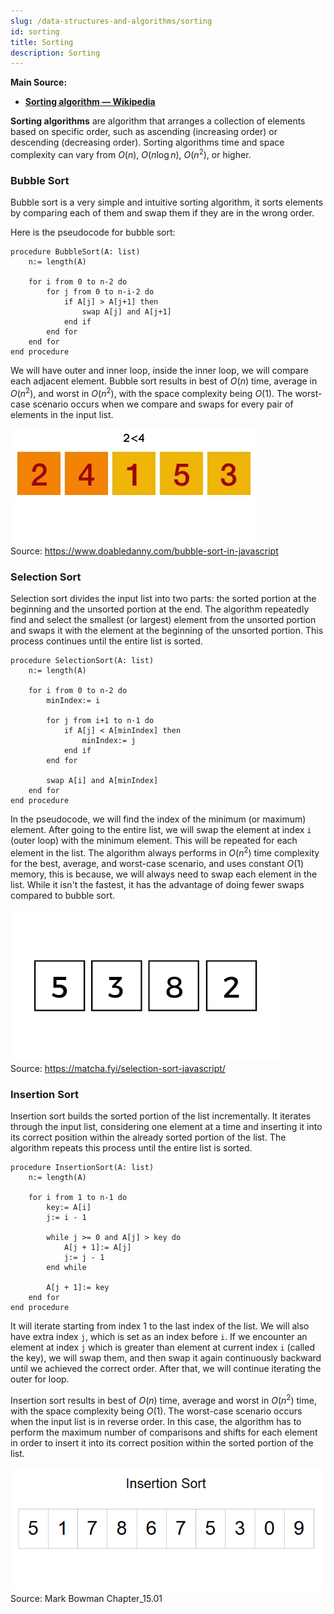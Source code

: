 ```yaml
---
slug: /data-structures-and-algorithms/sorting
id: sorting
title: Sorting
description: Sorting
---
```


**Main Source:**

- **[Sorting algorithm — Wikipedia](https://en.wikipedia.org/wiki/Sorting_algorithm)**

**Sorting algorithms** are algorithm that arranges a collection of elements based on specific order, such as ascending (increasing order) or descending (decreasing order). Sorting algorithms time and space complexity can vary from $O(n)$, $O(n \log n)$, $O(n^2)$, or higher.

### Bubble Sort

Bubble sort is a very simple and intuitive sorting algorithm, it sorts elements by comparing each of them and swap them if they are in the wrong order.

Here is the pseudocode for bubble sort:

```
procedure BubbleSort(A: list)
    n:= length(A)

    for i from 0 to n-2 do
        for j from 0 to n-i-2 do
            if A[j] > A[j+1] then
                swap A[j] and A[j+1]
            end if
        end for
    end for
end procedure
```

We will have outer and inner loop, inside the inner loop, we will compare each adjacent element. Bubble sort results in best of $O(n)$ time, average in $O(n^2)$, and worst in $O(n^2)$, with the space complexity being $O(1)$. The worst-case scenario occurs when we compare and swaps for every pair of elements in the input list.

![Bubble sort](./bubble-sort.gif)  
Source: https://www.doabledanny.com/bubble-sort-in-javascript

### Selection Sort

Selection sort divides the input list into two parts: the sorted portion at the beginning and the unsorted portion at the end. The algorithm repeatedly find and select the smallest (or largest) element from the unsorted portion and swaps it with the element at the beginning of the unsorted portion. This process continues until the entire list is sorted.

```
procedure SelectionSort(A: list)
    n:= length(A)

    for i from 0 to n-2 do
        minIndex:= i

        for j from i+1 to n-1 do
            if A[j] < A[minIndex] then
                minIndex:= j
            end if
        end for

        swap A[i] and A[minIndex]
    end for
end procedure
```

In the pseudocode, we will find the index of the minimum (or maximum) element. After going to the entire list, we will swap the element at index `i` (outer loop) with the minimum element. This will be repeated for each element in the list. The algorithm always performs in $O(n^2)$ time complexity for the best, average, and worst-case scenario, and uses constant $O(1)$ memory, this is because, we will always need to swap each element in the list. While it isn't the fastest, it has the advantage of doing fewer swaps compared to bubble sort.

![Selection sort](./selection-sort.gif)  
Source: https://matcha.fyi/selection-sort-javascript/

### Insertion Sort

Insertion sort builds the sorted portion of the list incrementally. It iterates through the input list, considering one element at a time and inserting it into its correct position within the already sorted portion of the list. The algorithm repeats this process until the entire list is sorted.

```
procedure InsertionSort(A: list)
    n:= length(A)

    for i from 1 to n-1 do
        key:= A[i]
        j:= i - 1

        while j >= 0 and A[j] > key do
            A[j + 1]:= A[j]
            j:= j - 1
        end while

        A[j + 1]:= key
    end for
end procedure
```

It will iterate starting from index 1 to the last index of the list. We will also have extra index `j`, which is set as an index before `i`. If we encounter an element at index `j` which is greater than element at current index `i` (called the key), we will swap them, and then swap it again continuously backward until we achieved the correct order. After that, we will continue iterating the outer for loop.

Insertion sort results in best of $O(n)$ time, average and worst in $O(n^2)$ time, with the space complexity being $O(1)$. The worst-case scenario occurs when the input list is in reverse order. In this case, the algorithm has to perform the maximum number of comparisons and shifts for each element in order to insert it into its correct position within the sorted portion of the list.

![Insertion sort](./insertion-sort.gif)  
Source: Mark Bowman Chapter_15.01
